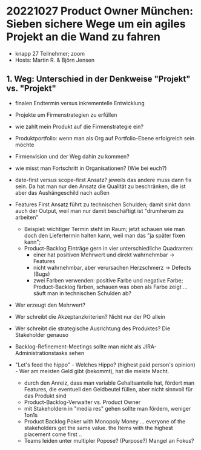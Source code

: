 # 20221027 Product Owner München: Sieben sichere Wege um ein agiles Projekt an die Wand zu fahren
* knapp 27 Teilnehmer; zoom
* Hosts: Martin R. & Björn Jensen

## 1. Weg: Unterschied in der Denkweise "Projekt" vs. "Projekt"
  * finalen Endtermin versus inkrementelle Entwicklung
  * Projekte um Firmenstrategien zu erfüllen
  * wie zahlt mein Produkt auf die Firmenstrategie ein?
  * Produktportfolio: wenn man als Org auf Portfolio-Ebene erfolgreich sein möchte
  * Firmenvision und der Weg dahin zu kommen?
  * wie misst man Fortschritt in Organisationen? (Wie bei euch?)
  * date-first versus scope-first Ansatz? jeweils das andere muss dann fix sein. Da hat man nur den Ansatz die Qualität zu beschränken, die ist aber das Aushängeschild nach außen
  
* Features First Ansatz führt zu technischen Schulden; damit sinkt dann auch der Output, weil man nur damit beschäftigt ist "drumherum zu arbeiten"
  * Beispiel: wichtiger Termin steht im Raum; jetzt schauen wie man doch den Liefertermin halten kann, weil man das "ja später fixen kann"; 
  * Product-Backlog Einträge gern in vier unterschiedliche Quadranten:
    * einer hat positiven Mehrwert und direkt wahrnehmbar -> Features
	* nicht wahrnehmbar, aber verursachen Herzschmerz -> Defects (Bugs)
	* zwei Farben verwenden: positive Farbe und negative Farbe; Product-Backlog färben, schauen was oben als Farbe zeigt ... säuft man in technischen Schulden ab?
* Wer erzeugt den Mehrwert?
* Wer schreibt die Akzeptanzkriterien? Nicht nur der PO allein
* Wer schreibt die strategische Ausrichtung des Produktes? Die Stakeholder genauso
* Backlog-Refinement-Meetings sollte man nicht als JIRA-Administrationstasks sehen
* "Let's feed the hippo" - Welches Hippo? (highest paid person's opinion) - Wer am meisten Geld gibt (bekommt), hat die meiste Macht.
  * durch den Anreiz, dass man variable Gehaltsanteile hat, fördert man Features, die eventuell den Geldbeutel füllen, aber nicht sinnvoll für das Produkt sind
  * Product-Backlog-Verwalter vs. Product Owner
  * mit Stakeholdern in "media res" gehen sollte man fördern, weniger 1on1s
  * Product Backlog Poker with Monopoly Money ... everyone of the stakeholders get the same value. the Items with the highest placement come first ..
  * Teams leiden unter multipler Popose? (Purpose?) Mangel an Fokus?
